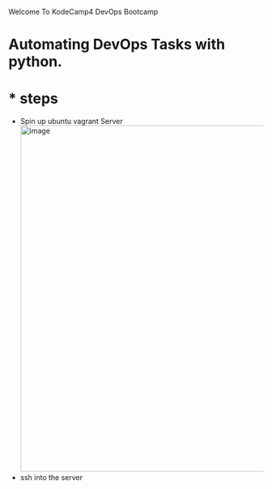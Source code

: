 Welcome To KodeCamp4 DevOps Bootcamp

# Automating DevOps Tasks with python.

# * steps

- Spin up ubuntu vagrant Server
  <img width="683" alt="image" src="https://github.com/Benn1440/KodeCamp-04repo/assets/67696393/2933812b-72ff-449f-99a7-da001fd6458a">
- ssh into the server
